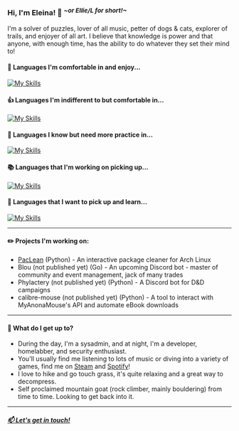 ### Hi, I'm Eleina! 👋 <sup> *\~or Ellie/L for short!\~* </sup>
I'm a solver of puzzles, lover of all music, petter of dogs & cats, explorer of trails, and enjoyer of all art. I believe that knowledge is power and that anyone, with enough time, has the ability to do whatever they set their mind to!

#### 🌟 Languages I'm comfortable in and enjoy...
[![My Skills](https://skillicons.dev/icons?i=py)](https://skillicons.dev)

#### 👍 Languages I'm indifferent to but comfortable in...
[![My Skills](https://skillicons.dev/icons?i=lua)](https://skillicons.dev)

#### 🚩 Languages I know but need more practice in...
[![My Skills](https://skillicons.dev/icons?i=java)](https://skillicons.dev)

#### 📚 Languages that I'm working on picking up...
[![My Skills](https://skillicons.dev/icons?i=c,go,html,css)](https://skillicons.dev)

#### 🌠 Languages that I want to pick up and learn...
[![My Skills](https://skillicons.dev/icons?i=rust,htmx)](https://skillicons.dev)

---

#### ✏️ Projects I'm working on:
- [PacLean](https://github.com/lly-h/paclean) (Python) - An interactive package cleaner for Arch Linux
- Blou (not published yet) (Go) - An upcoming Discord bot - master of community and event management, jack of many trades
- Phylactery (not published yet) (Python) - A Discord bot for D&D campaigns
- calibre-mouse (not published yet) (Python) - A tool to interact with MyAnonaMouse's API and automate eBook downloads

---

#### 🌄 What do I get up to?
- During the day, I'm a sysadmin, and at night, I'm a developer, homelabber, and security enthusiast.
- You'll usually find me listening to lots of music or diving into a variety of games, find me on [Steam](https://steamcommunity.com/id/lly-h) and [Spotify](https://open.spotify.com/user/dailymind?si=80924e3f9b974c9a)!
- I love to hike and go touch grass, it's quite relaxing and a great way to decompress.
- Self proclaimed mountain goat (rock climber, mainly bouldering) from time to time. Looking to get back into it.

---

##### [📫 Let's get in touch!](mailto:github@lly.email)
